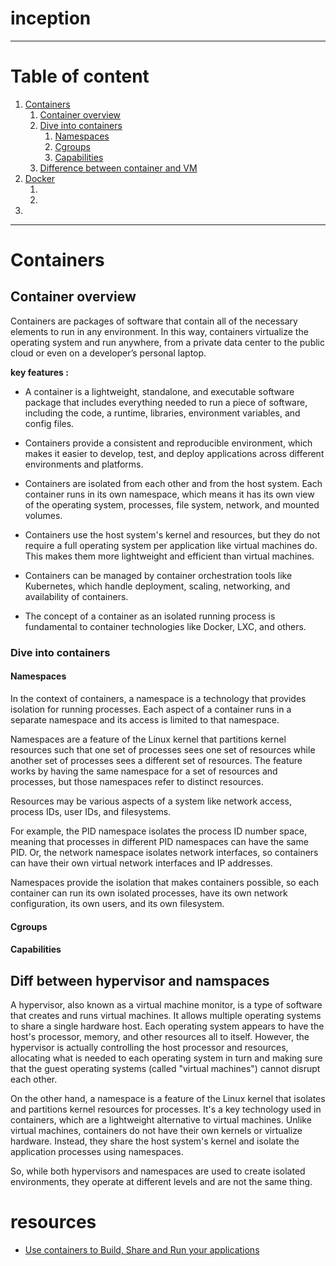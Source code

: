 # inception
---
# Table of content


1. [Containers](#containers)
    1. [Container overview](#container-overview)
    2. [Dive into containers](#dive-into-containers)
        1. [Namespaces](#namespaces)
        2. [Cgroups](#cgroups)
        3. [Capabilities](#capabilities)
    3. [Difference between container and VM](#difference-between-container-and-VMS)
2. [Docker]()
    1. []()
    2. []()
3. []()

<!-- curl --ftp-ssl -k -u sabat ftp://vsftpd/ -->
---
# Containers

## **Container overview**

Containers are packages of software that contain all of the necessary elements to run in any environment. In this way, containers virtualize the operating system and run anywhere, from a private data center to the public cloud or even on a developer’s personal laptop. 

**key features :**

- A container is a lightweight, standalone, and executable software package that includes everything needed to run a piece of software, including the code, a runtime, libraries, environment variables, and config files.

- Containers provide a consistent and reproducible environment, which makes it easier to develop, test, and deploy applications across different environments and platforms.

- Containers are isolated from each other and from the host system. Each container runs in its own namespace, which means it has its own view of the operating system, processes, file system, network, and mounted volumes.

- Containers use the host system's kernel and resources, but they do not require a full operating system per application like virtual machines do. This makes them more lightweight and efficient than virtual machines.

- Containers can be managed by container orchestration tools like Kubernetes, which handle deployment, scaling, networking, and availability of containers.

- The concept of a container as an isolated running process is fundamental to container technologies like Docker, LXC, and others.

### **Dive into containers**
#### **Namespaces**

In the context of containers, a namespace is a technology that provides isolation for running processes. Each aspect of a container runs in a separate namespace and its access is limited to that namespace. 

Namespaces are a feature of the Linux kernel that partitions kernel resources such that one set of processes sees one set of resources while another set of processes sees a different set of resources. The feature works by having the same namespace for a set of resources and processes, but those namespaces refer to distinct resources. 

Resources may be various aspects of a system like network access, process IDs, user IDs, and filesystems. 

For example, the PID namespace isolates the process ID number space, meaning that processes in different PID namespaces can have the same PID. Or, the network namespace isolates network interfaces, so containers can have their own virtual network interfaces and IP addresses.

Namespaces provide the isolation that makes containers possible, so each container can run its own isolated processes, have its own network configuration, its own users, and its own filesystem.

#### **Cgroups**


#### **Capabilities**

## Diff between hypervisor and namspaces
A hypervisor, also known as a virtual machine monitor, is a type of software that creates and runs virtual machines. It allows multiple operating systems to share a single hardware host. Each operating system appears to have the host's processor, memory, and other resources all to itself. However, the hypervisor is actually controlling the host processor and resources, allocating what is needed to each operating system in turn and making sure that the guest operating systems (called "virtual machines") cannot disrupt each other.

On the other hand, a namespace is a feature of the Linux kernel that isolates and partitions kernel resources for processes. It's a key technology used in containers, which are a lightweight alternative to virtual machines. Unlike virtual machines, containers do not have their own kernels or virtualize hardware. Instead, they share the host system's kernel and isolate the application processes using namespaces.

So, while both hypervisors and namespaces are used to create isolated environments, they operate at different levels and are not the same thing.


# resources
- [Use containers to Build, Share and Run your applications](https://www.docker.com/resources/what-container/)